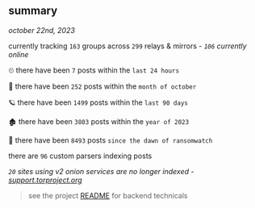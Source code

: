 
## summary
_october 22nd, 2023_

currently tracking `163` groups across `299` relays & mirrors - _`106` currently online_

⏲ there have been `7` posts within the `last 24 hours`

🦈 there have been `252` posts within the `month of october`

🪐 there have been `1499` posts within the `last 90 days`

🏚 there have been `3803` posts within the `year of 2023`

🦕 there have been `8493` posts `since the dawn of ransomwatch`

there are `96` custom parsers indexing posts

_`20` sites using v2 onion services are no longer indexed - [support.torproject.org](https://support.torproject.org/onionservices/v2-deprecation/)_

> see the project [README](https://github.com/joshhighet/ransomwatch#ransomwatch--) for backend technicals
